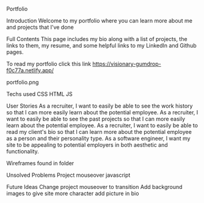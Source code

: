 Portfolio

Introduction
Welcome to my portfolio where you can learn more about me and projects that I've done

Full Contents
This page includes my bio along with a list of projects, the links to them, my resume, and some helpful links to my LinkedIn and Github pages.

To read my portfolio click this link
https://visionary-gumdrop-f0c77a.netlify.app/

portfolio.png

Techs used
CSS
HTML
JS

User Stories
As a recruiter, I want to easily be able to see the work history so that I can more easily learn about the potential employee.
As a recruiter, I want to easily be able to see the past projects so that I can more easily learn about the potential employee.
As a recruiter, I want to easily be able to read my client's bio so that I can learn more about the potential employee as a person and their personality type.
As a software engineer, I want my site to be appealing to potential employers in both aesthetic and functionality.

Wireframes found in folder

Unsolved Problems
Project mouseover javascript


Future Ideas
Change project mouseover to transition
Add background images to give site more character
add picture in bio
